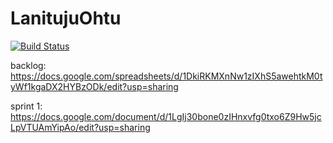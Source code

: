 # LanitujuOhtu

[![Build Status](https://travis-ci.org/Mapukto/LanitujuOhtu.svg?branch=master)](https://travis-ci.org/Mapukto/LanitujuOhtu)

backlog: https://docs.google.com/spreadsheets/d/1DkiRKMXnNw1zIXhS5awehtkM0tyWf1kgaDX2HYBzODk/edit?usp=sharing

sprint 1: https://docs.google.com/document/d/1LgIj30bone0zIHnxvfg0txo6Z9Hw5jcLpVTUAmYipAo/edit?usp=sharing
